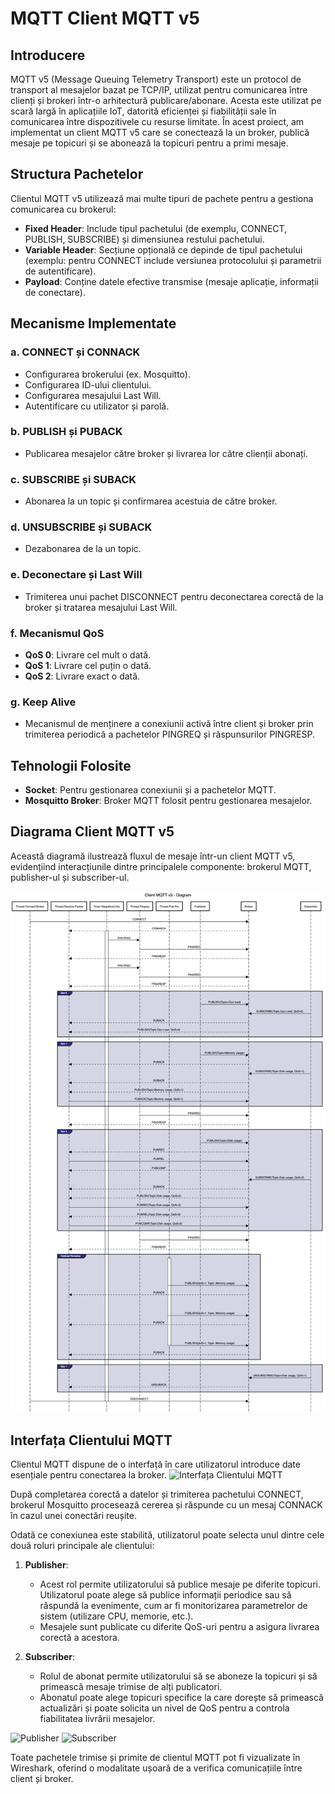 # MQTT Client MQTT v5

## Introducere
MQTT v5 (Message Queuing Telemetry Transport) este un protocol de transport al mesajelor bazat pe TCP/IP, utilizat pentru comunicarea între clienți și brokeri într-o arhitectură publicare/abonare. Acesta este utilizat pe scară largă în aplicațiile IoT, datorită eficienței și fiabilității sale în comunicarea între dispozitivele cu resurse limitate. În acest proiect, am implementat un client MQTT v5 care se conectează la un broker, publică mesaje pe topicuri și se abonează la topicuri pentru a primi mesaje.

## Structura Pachetelor
Clientul MQTT v5 utilizează mai multe tipuri de pachete pentru a gestiona comunicarea cu brokerul:

- **Fixed Header**: Include tipul pachetului (de exemplu, CONNECT, PUBLISH, SUBSCRIBE) și dimensiunea restului pachetului.
- **Variable Header**: Secțiune opțională ce depinde de tipul pachetului (exemplu: pentru CONNECT include versiunea protocolului și parametrii de autentificare).
- **Payload**: Conține datele efective transmise (mesaje aplicație, informații de conectare).

## Mecanisme Implementate

### a. **CONNECT și CONNACK**
- Configurarea brokerului (ex. Mosquitto).
- Configurarea ID-ului clientului.
- Configurarea mesajului Last Will.
- Autentificare cu utilizator și parolă.

### b. **PUBLISH și PUBACK**
- Publicarea mesajelor către broker și livrarea lor către clienții abonați.

### c. **SUBSCRIBE și SUBACK**
- Abonarea la un topic și confirmarea acestuia de către broker.

### d. **UNSUBSCRIBE și SUBACK**
- Dezabonarea de la un topic.

### e. **Deconectare și Last Will**
- Trimiterea unui pachet DISCONNECT pentru deconectarea corectă de la broker și tratarea mesajului Last Will.

### f. **Mecanismul QoS**
-  **QoS 0**: Livrare cel mult o dată.
-  **QoS 1**: Livrare cel puțin o dată.
-  **QoS 2**: Livrare exact o dată.

### g. **Keep Alive**
- Mecanismul de menținere a conexiunii activă între client și broker prin trimiterea periodică a pachetelor PINGREQ și răspunsurilor PINGRESP.

## Tehnologii Folosite
- **Socket**: Pentru gestionarea conexiunii și a pachetelor MQTT.
- **Mosquitto Broker**: Broker MQTT folosit pentru gestionarea mesajelor.

## Diagrama Client MQTT v5

Această diagramă ilustrează fluxul de mesaje într-un client MQTT v5, evidențiind interacțiunile dintre principalele componente: brokerul MQTT, publisher-ul și subscriber-ul.

![img](Diagrama_MQTTv5_Actualizata.png)


## Interfața Clientului MQTT

Clientul MQTT dispune de o interfață în care utilizatorul introduce date esențiale pentru conectarea la broker.
![Interfața Clientului MQTT](interfata.png)

După completarea corectă a datelor și trimiterea pachetului CONNECT, brokerul Mosquitto procesează cererea și răspunde cu un mesaj CONNACK în cazul unei conectări reușite.

Odată ce conexiunea este stabilită, utilizatorul poate selecta unul dintre cele două roluri principale ale clientului:
1. **Publisher**:
   - Acest rol permite utilizatorului să publice mesaje pe diferite topicuri. Utilizatorul poate alege să publice informații periodice sau să răspundă la evenimente, cum ar fi monitorizarea parametrelor de sistem (utilizare CPU, memorie, etc.).
   - Mesajele sunt publicate cu diferite QoS-uri pentru a asigura livrarea corectă a acestora.

2. **Subscriber**:
   - Rolul de abonat permite utilizatorului să se aboneze la topicuri și să primească mesaje trimise de alți publicatori.
   - Abonatul poate alege topicuri specifice la care dorește să primească actualizări și poate solicita un nivel de QoS pentru a controla fiabilitatea livrării mesajelor.

![Publisher](publisher.png)
![Subscriber](subscriber.png)

Toate pachetele trimise și primite de clientul MQTT pot fi vizualizate în Wireshark, oferind o modalitate ușoară de a verifica comunicațiile între client și broker.
